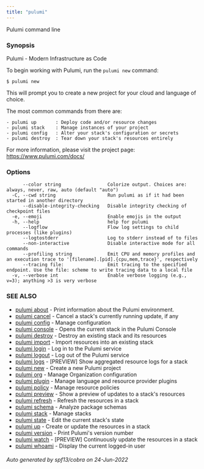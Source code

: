 ```yaml
---
title: "pulumi"
---
```




Pulumi command line

### Synopsis

Pulumi - Modern Infrastructure as Code

To begin working with Pulumi, run the `pulumi new` command:

    $ pulumi new

This will prompt you to create a new project for your cloud and language of choice.

The most common commands from there are:

    - pulumi up       : Deploy code and/or resource changes
    - pulumi stack    : Manage instances of your project
    - pulumi config   : Alter your stack's configuration or secrets
    - pulumi destroy  : Tear down your stack's resources entirely

For more information, please visit the project page: https://www.pulumi.com/docs/

### Options

```
      --color string                 Colorize output. Choices are: always, never, raw, auto (default "auto")
  -C, --cwd string                   Run pulumi as if it had been started in another directory
      --disable-integrity-checking   Disable integrity checking of checkpoint files
  -e, --emoji                        Enable emojis in the output
  -h, --help                         help for pulumi
      --logflow                      Flow log settings to child processes (like plugins)
      --logtostderr                  Log to stderr instead of to files
      --non-interactive              Disable interactive mode for all commands
      --profiling string             Emit CPU and memory profiles and an execution trace to '[filename].[pid].{cpu,mem,trace}', respectively
      --tracing file:                Emit tracing to the specified endpoint. Use the file: scheme to write tracing data to a local file
  -v, --verbose int                  Enable verbose logging (e.g., v=3); anything >3 is very verbose
```

### SEE ALSO

* [pulumi about](/docs/reference/cli/pulumi_about/)	 - Print information about the Pulumi environment.
* [pulumi cancel](/docs/reference/cli/pulumi_cancel/)	 - Cancel a stack's currently running update, if any
* [pulumi config](/docs/reference/cli/pulumi_config/)	 - Manage configuration
* [pulumi console](/docs/reference/cli/pulumi_console/)	 - Opens the current stack in the Pulumi Console
* [pulumi destroy](/docs/reference/cli/pulumi_destroy/)	 - Destroy an existing stack and its resources
* [pulumi import](/docs/reference/cli/pulumi_import/)	 - Import resources into an existing stack
* [pulumi login](/docs/reference/cli/pulumi_login/)	 - Log in to the Pulumi service
* [pulumi logout](/docs/reference/cli/pulumi_logout/)	 - Log out of the Pulumi service
* [pulumi logs](/docs/reference/cli/pulumi_logs/)	 - [PREVIEW] Show aggregated resource logs for a stack
* [pulumi new](/docs/reference/cli/pulumi_new/)	 - Create a new Pulumi project
* [pulumi org](/docs/reference/cli/pulumi_org/)	 - Manage Organization configuration
* [pulumi plugin](/docs/reference/cli/pulumi_plugin/)	 - Manage language and resource provider plugins
* [pulumi policy](/docs/reference/cli/pulumi_policy/)	 - Manage resource policies
* [pulumi preview](/docs/reference/cli/pulumi_preview/)	 - Show a preview of updates to a stack's resources
* [pulumi refresh](/docs/reference/cli/pulumi_refresh/)	 - Refresh the resources in a stack
* [pulumi schema](/docs/reference/cli/pulumi_schema/)	 - Analyze package schemas
* [pulumi stack](/docs/reference/cli/pulumi_stack/)	 - Manage stacks
* [pulumi state](/docs/reference/cli/pulumi_state/)	 - Edit the current stack's state
* [pulumi up](/docs/reference/cli/pulumi_up/)	 - Create or update the resources in a stack
* [pulumi version](/docs/reference/cli/pulumi_version/)	 - Print Pulumi's version number
* [pulumi watch](/docs/reference/cli/pulumi_watch/)	 - [PREVIEW] Continuously update the resources in a stack
* [pulumi whoami](/docs/reference/cli/pulumi_whoami/)	 - Display the current logged-in user

###### Auto generated by spf13/cobra on 24-Jun-2022
